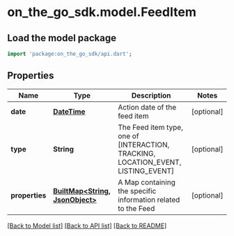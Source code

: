 # on_the_go_sdk.model.FeedItem

## Load the model package
```dart
import 'package:on_the_go_sdk/api.dart';
```

## Properties
Name | Type | Description | Notes
------------ | ------------- | ------------- | -------------
**date** | [**DateTime**](DateTime.md) | Action date of the feed item | [optional] 
**type** | **String** | The Feed item type, one of [INTERACTION, TRACKING, LOCATION_EVENT, LISTING_EVENT] | [optional] 
**properties** | [**BuiltMap&lt;String, JsonObject&gt;**](JsonObject.md) | A Map containing the specific information related to the Feed | [optional] 

[[Back to Model list]](../README.md#documentation-for-models) [[Back to API list]](../README.md#documentation-for-api-endpoints) [[Back to README]](../README.md)


